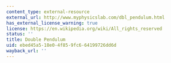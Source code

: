 ```yaml
---
content_type: external-resource
external_url: http://www.myphysicslab.com/dbl_pendulum.html
has_external_license_warning: true
license: https://en.wikipedia.org/wiki/All_rights_reserved
status: ''
title: Double Pendulum
uid: ebed45a5-18e0-4f85-9fc6-64199726dd6d
wayback_url: ''
---
```

